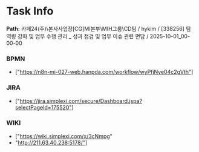 # Task Info

**Path:** 카페24(주)\본사사업장\[CG]MI본부\MIH그룹\CD팀 / hykim / [338256] 팀 역량 강화 및 업무 수행 관리 _ 성과 점검 및 업무 이슈 관련 면담 / 2025-10-01_00-00-00

### BPMN
- ["https://n8n-mi-027-web.hanpda.com/workflow/wyPfjNye04c2gVth"]

### JIRA
- ["https://jira.simplexi.com/secure/Dashboard.jspa?selectPageId=175520"]

### WIKI
- ["https://wiki.simplexi.com/x/3cNmpg"
- "http://211.63.40.238:5178/"]

